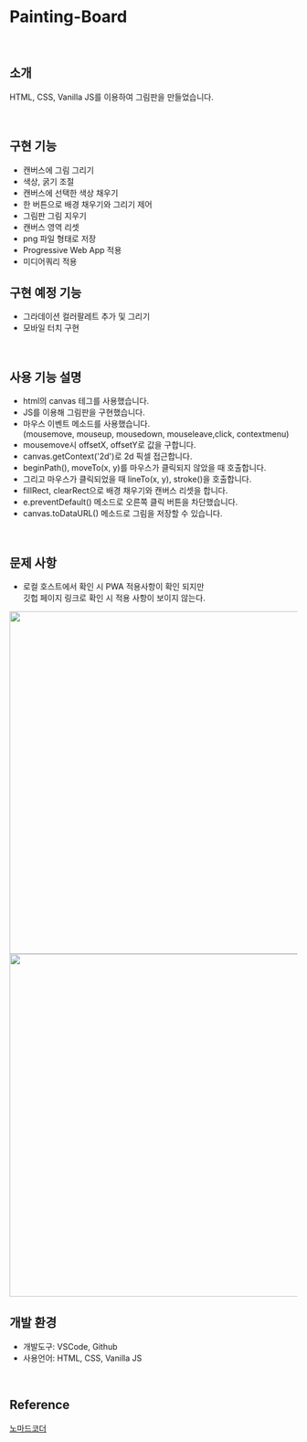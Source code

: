 # Painting-Board

<br>

## 소개
HTML, CSS, Vanilla JS를 이용하여 그림판을 만들었습니다.

<br>

## 구현 기능
  - 캔버스에 그림 그리기
  - 색상, 굵기 조절
  - 캔버스에 선택한 색상 채우기
  - 한 버튼으로 배경 채우기와 그리기 제어
  - 그림판 그림 지우기
  - 캔버스 영역 리셋
  - png 파일 형태로 저장
  - Progressive Web App 적용
  - 미디어쿼리 적용

  ## 구현 예정 기능
  - 그라데이션 컬러팔레트 추가 및 그리기
  - 모바일 터치 구현

<br>

## 사용 기능 설명 
  - html의 canvas 테그를 사용했습니다.
  - JS를 이용해 그림판을 구현했습니다.
  - 마우스 이벤트 메소드를 사용했습니다.<br>
    (mousemove, mouseup, mousedown, mouseleave,click, contextmenu)
  - mousemove시 offsetX, offsetY로 값을 구합니다.
  - canvas.getContext('2d')로 2d 픽셀 접근합니다.
  - beginPath(), moveTo(x, y)를 마우스가 클릭되지 않았을 때 호출합니다.
  - 그리고 마우스가 클릭되었을 때 lineTo(x, y), stroke()을 호출합니다.
  - fillRect, clearRect으로 배경 채우기와 캔버스 리셋을 합니다.
  - e.preventDefault() 메소드로 오른쪽 클릭 버튼을 차단했습니다.
  - canvas.toDataURL() 메소드로 그림을 저장할 수 있습니다.

<br>

## 문제 사항
  - 로컬 호스트에서 확인 시 PWA 적용사항이 확인 되지만<br>깃헙 페이지 링크로 확인 시 적용 사항이 보이지 않는다.

  <img src="https://user-images.githubusercontent.com/93115007/148208379-9fc0bc37-ab3c-49b8-9962-95dde4fef4ac.png" width="600">

  <img src="https://user-images.githubusercontent.com/93115007/148208080-a1613cb3-d056-4bec-bdd3-5d05d52ed01e.png" width="600">

<br>

## 개발 환경
  - 개발도구: VSCode, Github
  - 사용언어: HTML, CSS, Vanilla JS

<br>

## Reference
  [노마드코더](https://www.youtube.com/channel/UCUpJs89fSBXNolQGOYKn0YQ)